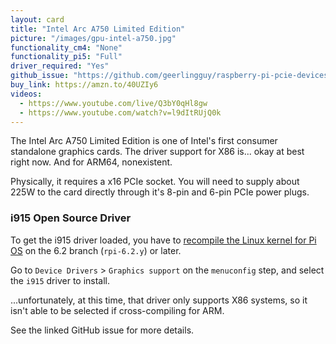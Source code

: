 ```yaml
---
layout: card
title: "Intel Arc A750 Limited Edition"
picture: "/images/gpu-intel-a750.jpg"
functionality_cm4: "None"
functionality_pi5: "Full"
driver_required: "Yes"
github_issue: "https://github.com/geerlingguy/raspberry-pi-pcie-devices/issues/510"
buy_link: https://amzn.to/40UZIy6
videos:
  - https://www.youtube.com/live/Q3bY0qHl8gw
  - https://www.youtube.com/watch?v=l9dItRUjQ0k
---
```

The Intel Arc A750 Limited Edition is one of Intel's first consumer standalone graphics cards. The driver support for X86 is... okay at best right now. And for ARM64, nonexistent.

Physically, it requires a x16 PCIe socket. You will need to supply about 225W to the card directly through it's 8-pin and 6-pin PCIe power plugs.

### i915 Open Source Driver

To get the i915 driver loaded, you have to [recompile the Linux kernel for Pi OS](https://github.com/geerlingguy/raspberry-pi-pcie-devices/tree/master/extras/cross-compile) on the 6.2 branch (`rpi-6.2.y`) or later.

Go to `Device Drivers` > `Graphics support` on the `menuconfig` step, and select the `i915` driver to install.

...unfortunately, at this time, that driver only supports X86 systems, so it isn't able to be selected if cross-compiling for ARM.

See the linked GitHub issue for more details.
